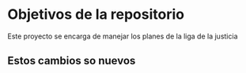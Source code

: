 # Objetivos de la repositorio

Este proyecto se encarga de manejar los planes de la liga de la justicia


## Estos cambios so nuevos



